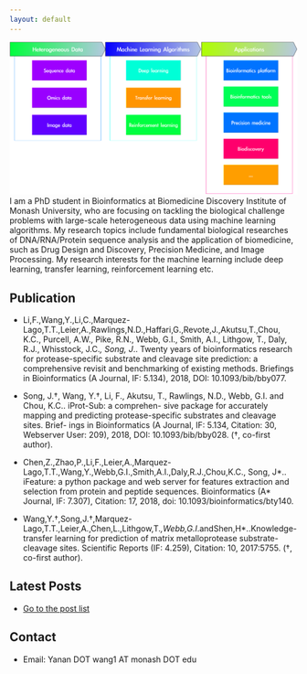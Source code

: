 ```yaml
---
layout: default
---
```

![Research Interests](assets/images/Research_interests.png)
I am a PhD student in Bioinformatics at Biomedicine Discovery Institute of Monash University, who are focusing on tackling the biological challenge problems with large-scale heterogeneous data using machine learning algorithms. My research topics include fundamental biological researches of DNA/RNA/Protein sequence analysis and the application of biomedicine, such as Drug Design and Discovery, Precision Medicine, and Image Processing. My research interests for the machine learning include deep learning, transfer learning, reinforcement learning etc.

## Publication
- Li,F.,Wang,Y.,Li,C.,Marquez-Lago,T.T.,Leier,A.,Rawlings,N.D.,Haffari,G.,Revote,J.,Akutsu,T.,Chou, K.C., Purcell, A.W., Pike, R.N., Webb, G.I., Smith, A.I., Lithgow, T., Daly, R.J., Whisstock, J.C.*, Song, J*.. Twenty years of bioinformatics research for protease-specific substrate and cleavage site prediction: a comprehensive revisit and benchmarking of existing methods. Briefings in Bioinformatics (A Journal, IF: 5.134), 2018, DOI: 10.1093/bib/bby077.

- Song, J.†, Wang, Y.†, Li, F., Akutsu, T., Rawlings, N.D., Webb, G.I. and Chou, K.C.. iProt-Sub: a comprehen-
sive package for accurately mapping and predicting protease-specific substrates and cleavage sites. Brief-
ings in Bioinformatics (A Journal, IF: 5.134, Citation: 30, Webserver User: 209), 2018, DOI: 10.1093/bib/bby028. (†, co-first author).

- Chen,Z.,Zhao,P.,Li,F.,Leier,A.,Marquez-Lago,T.T.,Wang,Y.,Webb,G.I.,Smith,A.I.,Daly,R.J.,Chou,K.C., Song, J*.. iFeature: a python package and web server for features extraction and selection from protein and peptide sequences. Bioinformatics (A* Journal, IF: 7.307), Citation: 17, 2018, doi: 10.1093/bioinformatics/bty140.

- Wang,Y.†,Song,J.†,Marquez-Lago,T.T.,Leier,A.,Chen,L.,Lithgow,T.*,Webb,G.I*.andShen,H*..Knowledge- transfer learning for prediction of matrix metalloprotease substrate-cleavage sites. Scientific Reports (IF: 4.259), Citation: 10, 2017:5755. (†, co-first author).

## Latest Posts

- [Go to the post list](blog.html)

## Contact
- Email: Yanan DOT wang1 AT monash DOT edu
